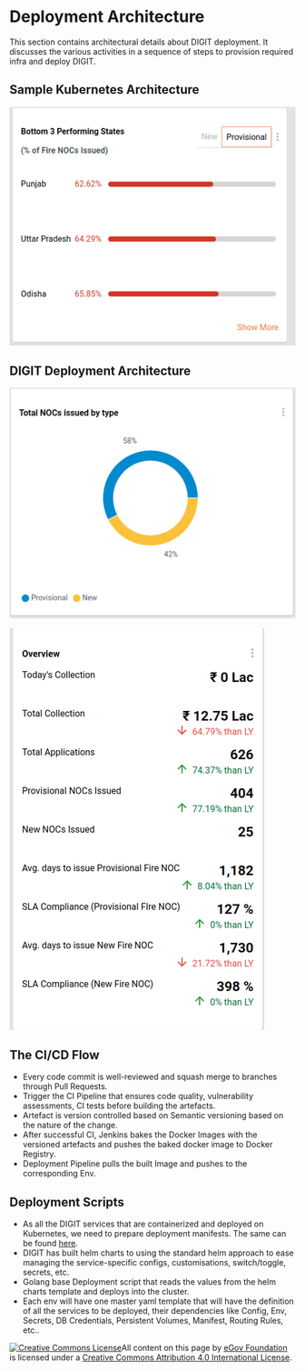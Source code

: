 # Deployment Architecture

This section contains architectural details about DIGIT deployment. It discusses the various activities in a sequence of steps to provision required infra and deploy DIGIT.

## Sample Kubernetes Architecture

![](../../../.gitbook/assets/image%20%289%29.png)

## DIGIT Deployment Architecture

![](../../../.gitbook/assets/image%20%2812%29.png)

![](../../../.gitbook/assets/image%20%2810%29.png)

## The CI/CD Flow

* Every code commit is well-reviewed and squash merge to branches through Pull Requests.
* Trigger the CI Pipeline that ensures code quality, vulnerability assessments,  CI tests before building the artefacts.
* Artefact is version controlled based on Semantic versioning based on the nature of the change.
* After successful CI, Jenkins bakes the Docker Images with the versioned artefacts and pushes the baked docker image to Docker Registry.
* Deployment Pipeline pulls the built Image and pushes to the corresponding Env.

## Deployment Scripts

* As all the DIGIT services that are containerized and deployed on Kubernetes, we need to prepare deployment manifests. The same can be found [here](https://github.com/egovernments/Train-InfraOps). 
* DIGIT has built helm charts to using the standard helm approach to ease managing the service-specific configs, customisations, switch/toggle, secrets, etc. 
* Golang base Deployment script that reads the values from the helm charts template and deploys into the cluster.       
* Each env will have one master yaml template that will have the definition of all the services to be deployed, their dependencies like Config, Env, Secrets, DB Credentials, Persistent Volumes, Manifest, Routing Rules, etc.. 

[![Creative Commons License](https://i.creativecommons.org/l/by/4.0/80x15.png)​](http://creativecommons.org/licenses/by/4.0/)All content on this page by [eGov Foundation](https://egov.org.in/) is licensed under a [Creative Commons Attribution 4.0 International License](http://creativecommons.org/licenses/by/4.0/).

